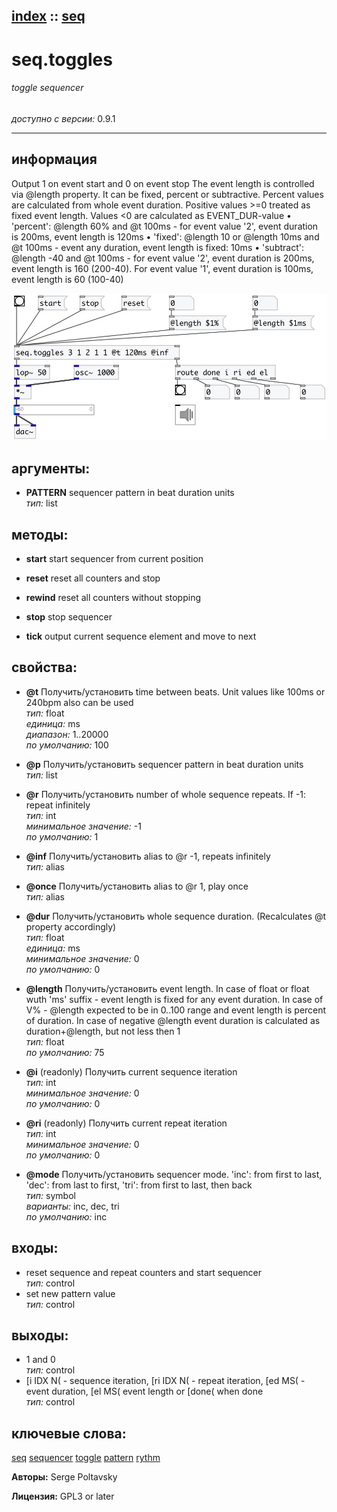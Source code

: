 [index](index.html) :: [seq](category_seq.html)
---

# seq.toggles

###### toggle sequencer

*доступно с версии:* 0.9.1

---


## информация
Output 1 on event start and 0 on event stop The event length is controlled via @length property. It can be fixed, percent or subtractive. Percent values are calculated from whole event duration. Positive values &gt;=0 treated as fixed event length. Values &lt;0 are calculated as EVENT_DUR-value • &#39;percent&#39;: @length 60% and @t 100ms - for event value &#39;2&#39;, event duration is 200ms, event length is 120ms • &#39;fixed&#39;: @length 10 or @length 10ms and @t 100ms - event any duration, event length is fixed: 10ms • &#39;subtract&#39;: @length -40 and @t 100ms - for event value &#39;2&#39;, event duration is 200ms, event length is 160 (200-40). For event value &#39;1&#39;, event duration is 100ms, event length is 60 (100-40)


[![example](../examples/img/seq.toggles.jpg)](../examples/pd/seq.toggles.pd)



## аргументы:

* **PATTERN**
sequencer pattern in beat duration units<br>
_тип:_ list<br>



## методы:

* **start**
start sequencer from current position<br>

* **reset**
reset all counters and stop<br>

* **rewind**
reset all counters without stopping<br>

* **stop**
stop sequencer<br>

* **tick**
output current sequence element and move to next<br>




## свойства:

* **@t** 
Получить/установить time between beats. Unit values like 100ms or 240bpm also can be used<br>
_тип:_ float<br>
_единица:_ ms<br>
_диапазон:_ 1..20000<br>
_по умолчанию:_ 100<br>

* **@p** 
Получить/установить sequencer pattern in beat duration units<br>
_тип:_ list<br>

* **@r** 
Получить/установить number of whole sequence repeats. If -1: repeat infinitely<br>
_тип:_ int<br>
_минимальное значение:_ -1<br>
_по умолчанию:_ 1<br>

* **@inf** 
Получить/установить alias to @r -1, repeats infinitely<br>
_тип:_ alias<br>

* **@once** 
Получить/установить alias to @r 1, play once<br>
_тип:_ alias<br>

* **@dur** 
Получить/установить whole sequence duration. (Recalculates @t property accordingly)<br>
_тип:_ float<br>
_единица:_ ms<br>
_минимальное значение:_ 0<br>
_по умолчанию:_ 0<br>

* **@length** 
Получить/установить event length. In case of float or float wuth &#39;ms&#39; suffix - event length is
fixed for any event duration. In case of V% - @length expected to be in 0..100
range and event length is percent of duration. In case of negative @length
event duration is calculated as duration+@length, but not less then 1<br>
_тип:_ float<br>
_по умолчанию:_ 75<br>

* **@i** (readonly)
Получить current sequence iteration<br>
_тип:_ int<br>
_минимальное значение:_ 0<br>
_по умолчанию:_ 0<br>

* **@ri** (readonly)
Получить current repeat iteration<br>
_тип:_ int<br>
_минимальное значение:_ 0<br>
_по умолчанию:_ 0<br>

* **@mode** 
Получить/установить sequencer mode. &#39;inc&#39;: from first to last, &#39;dec&#39;: from last to first, &#39;tri&#39;:
from first to last, then back<br>
_тип:_ symbol<br>
_варианты:_ inc, dec, tri<br>
_по умолчанию:_ inc<br>



## входы:

* reset sequence and repeat counters and start sequencer<br>
_тип:_ control
* set new pattern value<br>
_тип:_ control



## выходы:

* 1 and 0<br>
_тип:_ control
* [i IDX N( - sequence iteration, [ri IDX N( - repeat iteration, [ed MS( - event duration, [el MS( event length or [done( when done<br>
_тип:_ control



## ключевые слова:

[seq](keywords/seq.html)
[sequencer](keywords/sequencer.html)
[toggle](keywords/toggle.html)
[pattern](keywords/pattern.html)
[rythm](keywords/rythm.html)






**Авторы:** Serge Poltavsky




**Лицензия:** GPL3 or later






